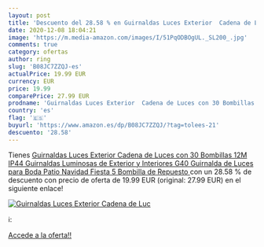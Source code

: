 ```yaml
---
layout: post
title: 'Descuento del 28.58 % en Guirnaldas Luces Exterior  Cadena de Luc'
date: 2020-12-08 18:04:21
image: 'https://m.media-amazon.com/images/I/51PqODBOgUL._SL200_.jpg'
comments: true
category: ofertas
author: ring
slug: 'B08JC7ZZQJ-es'
actualPrice: 19.99 EUR
currency: EUR
price: 19.99
comparePrice: 27.99 EUR
prodname: 'Guirnaldas Luces Exterior  Cadena de Luces con 30 Bombillas 12M  IP44 Guirnaldas Luminosas de Exterior y Interiores  G40 Guirnalda de Luces para Boda  Patio  Navidad  Fiesta  5 Bombilla de Repuesto '
country: 'es'
flag: '🇪🇸'
buyurl: 'https://www.amazon.es/dp/B08JC7ZZQJ/?tag=tolees-21'
descuento: '28.58'
---
```


Tienes [Guirnaldas Luces Exterior  Cadena de Luces con 30 Bombillas 12M  IP44 Guirnaldas Luminosas de Exterior y Interiores  G40 Guirnalda de Luces para Boda  Patio  Navidad  Fiesta  5 Bombilla de Repuesto ](https://www.amazon.es/dp/B08JC7ZZQJ/?tag=tolees-21) con un 28.58 % de descuento con precio de oferta de 19.99 EUR (original: 27.99 EUR) en el siguiente enlace!

[![Guirnaldas Luces Exterior  Cadena de Luc](https://m.media-amazon.com/images/I/51PqODBOgUL._SL200_.jpg)](https://www.amazon.es/dp/B08JC7ZZQJ/?tag=tolees-21)

ℹ️:


[Accede a la oferta!!](https://www.amazon.es/dp/B08JC7ZZQJ/?tag=tolees-21)

